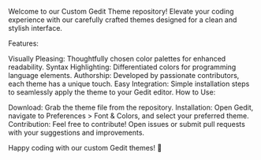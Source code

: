 Welcome to our Custom Gedit Theme repository! Elevate your coding experience with our carefully crafted themes designed for a clean and stylish interface.

Features:

Visually Pleasing: Thoughtfully chosen color palettes for enhanced readability.
Syntax Highlighting: Differentiated colors for programming language elements.
Authorship: Developed by passionate contributors, each theme has a unique touch.
Easy Integration: Simple installation steps to seamlessly apply the theme to your Gedit editor.
How to Use:

Download: Grab the theme file from the repository.
Installation: Open Gedit, navigate to Preferences > Font & Colors, and select your preferred theme.
Contribution:
Feel free to contribute! Open issues or submit pull requests with your suggestions and improvements.

Happy coding with our custom Gedit themes! 🚀
